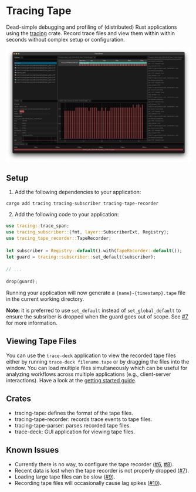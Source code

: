 # Tracing Tape
Dead-simple debugging and profiling of (distributed) Rust applications using the [tracing](https://docs.rs/tracing) crate.
Record trace files and view them within within seconds without complex setup or configuration.

[![Trace Deck Screenshot](https://github.com/soehrl/tracing-tape/blob/main/trace-deck.png)](https://github.com/soehrl/tracing-tape/blob/main/trace-deck.png)

## Setup
1. Add the following dependencies to your application:
```
cargo add tracing tracing-subscriber tracing-tape-recorder
```
2. Add the following code to your application:
```rust
use tracing::trace_span;
use tracing_subscriber::{fmt, layer::SubscriberExt, Registry};
use tracing_tape_recorder::TapeRecorder;

let subscriber = Registry::default().with(TapeRecorder::default());
let guard = tracing::subscriber::set_default(subscriber);

// ...

drop(guard);
```
Running your application will now generate a `{name}-{timestamp}.tape` file in the current working directory.

**Note:** it is preferred to use `set_default` instead of `set_global_default` to ensure the subsriber is dropped when the guard goes out of scope.
See [#7](https://github.com/soehrl/tracing-tape/issues/7) for more information.

## Viewing Tape Files
You can use the `trace-deck` application to view the recorded tape files either by running `trace-deck filename.tape` or by dragging the files into the window.
You can load multiple files simultaneously which can be useful for analyzing workflows across multiple applications (e.g., client-server interactions).
Have a look at the [getting started guide](https://github.com/soehrl/tracing-tape/wiki/Getting-Started).

## Crates
- tracing-tape: defines the format of the tape files.
- tracing-tape-recorder: records trace events to tape files.
- tracing-tape-parser: parses recorded tape files.
- trace-deck: GUI application for viewing tape files.

## Known Issues
- Currently there is no way, to configure the tape recorder ([#6](https://github.com/soehrl/tracing-tape/issues/6), [#8](https://github.com/soehrl/tracing-tape/issues/8)).
- Recent data is lost when the tape recorder is not properly dropped ([#7](https://github.com/soehrl/tracing-tape/issues/7)).
- Loading large tape files can be slow ([#9](https://github.com/soehrl/tracing-tape/issues/9)).
- Recording tape files will occasionally cause lag spikes ([#10](https://github.com/soehrl/tracing-tape/issues/10)).
